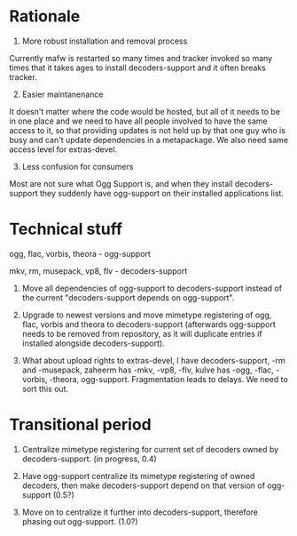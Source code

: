 # Rationale #

1) More robust installation and removal process

Currently mafw is restarted so many times and tracker invoked so many times that it takes ages to install decoders-support and it often breaks tracker.

2) Easier maintanenance

It doesn't matter where the code would be hosted, but all of it needs to be in one place and we need to have all people involved to have the same access to it, so that providing updates is not held up by that one guy who is busy and can't update dependencies in a metapackage. We also need same access level for extras-devel.

3) Less confusion for consumers

Most are not sure what Ogg Support is, and when they install decoders-support they suddenly have ogg-support on their installed applications list.

# Technical stuff #

ogg, flac, vorbis, theora - ogg-support

mkv, rm, musepack, vp8, flv  - decoders-support

1) Move all dependencies of ogg-support to decoders-support instead of the current "decoders-support depends on ogg-support".

2) Upgrade to newest versions and move mimetype registering of ogg, flac, vorbis and theora to decoders-support (afterwards ogg-support needs to be removed from repository, as it will duplicate entries if installed alongside decoders-support).

3) What about upload rights to extras-devel, I have decoders-support, -rm and -musepack, zaheerm has -mkv, -vp8, -flv, kulve has -ogg, -flac, -vorbis, -theora, ogg-support. Fragmentation leads to delays. We need to sort this out.


# Transitional period #
1) Centralize mimetype registering for current set of decoders owned by decoders-support. (in progress, 0.4)

2) Have ogg-support centralize its mimetype registering of owned decoders, then make decoders-support depend on that version of ogg-support (0.5?)

3) Move on to centralize it further into decoders-support, therefore phasing out ogg-support. (1.0?)